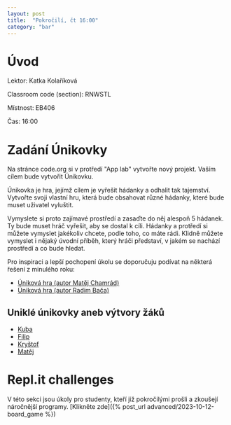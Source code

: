 ```yaml
---
layout: post
title:  "Pokročilí, čt 16:00"
category: "bar"
--- 
```


# Úvod

Lektor: Katka Kolaříková

Classroom code (section): RNWSTL

Místnost: EB406

Čas: 16:00

# Zadání Únikovky
Na stránce code.org si v protředí "App lab" vytvořte nový projekt. Vaším cílem bude vytvořit Únikovku.

Únikovka je hra, jejímž cílem je vyřešit hádanky a odhalit tak tajemství. Vytvořte svoji vlastní hru, která bude obsahovat různé hádanky, které bude muset uživatel vyluštit. 

Vymyslete si proto zajímavé prostředí a zasaďte do něj alespoň 5 hádanek. Ty bude muset hráč vyřešit, aby se dostal k cíli. Hádanky a protředí si můžete vymyslet jakékoliv chcete, podle toho, co máte rádi. Klidně můžete vymyslet i nějaký úvodní příběh, který hráči představí, v jakém se nachází prostředí a co bude hledat.

Pro inspiraci a lepší pochopení úkolu se doporučuju podívat na některá řešení z minulého roku:
- [Úniková hra (autor Matěj Chamrád)](https://studio.code.org/projects/applab/JLlNAmd3VcM0ItZXYBR-TCnfL_wLoTK52etVfogTHfQ "Unikova hra (autor Matěj Chamrád)")
- [Úniková hra (autor Radim Bača)](https://studio.code.org/projects/applab/E80ueH72KM8WSqk1bvPrdwk1IPv1J36EEW_Xhum__Mo "Unikova hra")

## Uniklé únikovky aneb výtvory žáků

- [Kuba](https://studio.code.org/projects/applab/7XaWiKNxqFTl6FDNZKfFQiTTIEgT6uEYRpsThBNK57M)
- [Filip](https://studio.code.org/projects/applab/7XaWiKNxqFTl6FDNZKfFQoxFv2NyPCsBxfdDUODW3Ck)
- [Kryštof](https://studio.code.org/projects/applab/7XaWiKNxqFTl6FDNZKfFQmoeGRN7bR5iLl9BjAj0aUA)
- [Matěj](https://studio.code.org/projects/applab/RrDq0-NX7MlOfB9J4TiEEgwYCDO16D6X_jIAhDHrQK8)

# Repl.it challenges
V této sekci jsou úkoly pro studenty, kteří již pokročilými prošli a zkoušejí náročnější programy.
[Klikněte zde]({% post_url advanced/2023-10-12-board_game %})
